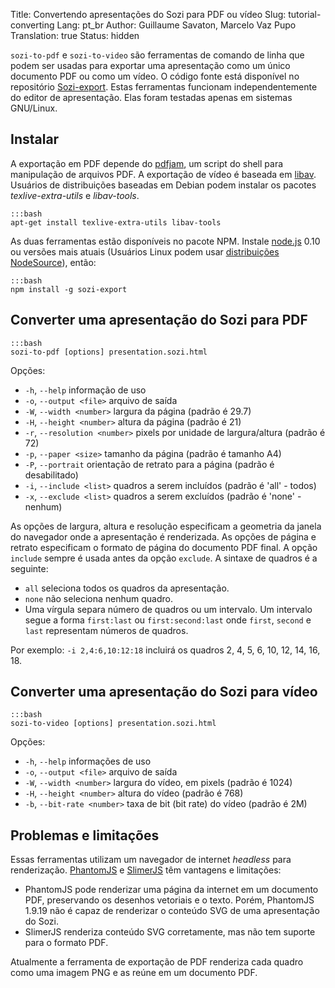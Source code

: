 Title: Convertendo apresentações do Sozi para PDF ou vídeo
Slug: tutorial-converting
Lang: pt_br
Author: Guillaume Savaton, Marcelo Vaz Pupo
Translation: true
Status: hidden

`sozi-to-pdf` e `sozi-to-video` são ferramentas de comando de linha que podem ser usadas para exportar uma apresentação
como um único documento PDF ou como um vídeo.
O código fonte está disponível no repositório [Sozi-export](https://github.com/senshu/Sozi-export).
Estas ferramentas funcionam independentemente do editor de apresentação.
Elas foram testadas apenas em sistemas GNU/Linux.

Instalar
--------

A exportação em PDF depende do [pdfjam](http://www2.warwick.ac.uk/fac/sci/statistics/staff/academic-research/firth/software/pdfjam), um script do shell para manipulação de arquivos PDF.
A exportação de vídeo é baseada em [libav](https://libav.org).
Usuários de distribuições baseadas em Debian podem instalar os pacotes *texlive-extra-utils* e *libav-tools*.

    :::bash
    apt-get install texlive-extra-utils libav-tools

As duas ferramentas estão disponíveis no pacote NPM.
Instale [node.js](https://nodejs.org/) 0.10 ou versões mais atuais
(Usuários Linux podem usar [distribuições NodeSource](https://github.com/nodesource/distributions)),
então:

    :::bash
    npm install -g sozi-export


Converter uma apresentação do Sozi para PDF
-------------------------------------------

    :::bash
    sozi-to-pdf [options] presentation.sozi.html

Opções:

* `-h`, `--help` informação de uso
* `-o`, `--output <file>` arquivo de saída
* `-W`, `--width <number>` largura da página (padrão é 29.7)
* `-H`, `--height <number>` altura da página (padrão é 21)
* `-r`, `--resolution <number>` pixels por unidade de largura/altura (padrão é 72)
* `-p`, `--paper <size>` tamanho da página (padrão é tamanho A4)
* `-P`, `--portrait` orientação de retrato para a página (padrão é desabilitado)
* `-i`, `--include <list>` quadros a serem incluídos (padrão é 'all' - todos)
* `-x`, `--exclude <list>` quadros a serem excluídos (padrão é 'none' - nenhum)

As opções de largura, altura e resolução especificam a geometria da janela do navegador
onde a apresentação é renderizada.
As opções de página e retrato especificam o formato de página do documento PDF final.
A opção `include` sempre é usada antes da opção `exclude`.
A sintaxe de quadros é a seguinte:

* `all` seleciona todos os quadros da apresentação.
* `none` não seleciona nenhum quadro.
* Uma vírgula separa número de quadros ou um intervalo.
  Um intervalo segue a forma `first:last` ou `first:second:last` onde `first`, `second` e `last` representam números de quadros.

Por exemplo: `-i 2,4:6,10:12:18` incluirá os quadros 2, 4, 5, 6, 10, 12, 14, 16, 18.

Converter uma apresentação do Sozi para vídeo
---------------------------------------------

    :::bash
    sozi-to-video [options] presentation.sozi.html

Opções:

* `-h`, `--help` informações de uso
* `-o`, `--output <file>` arquivo de saída
* `-W`, `--width <number>` largura do vídeo, em pixels (padrão é 1024)
* `-H`, `--height <number>` altura do vídeo (padrão é 768)
* `-b`, `--bit-rate <number>` taxa de bit (bit rate) do vídeo (padrão é 2M)

Problemas e limitações
----------------------

Essas ferramentas utilizam  um navegador de internet *headless* para renderização.
[PhantomJS](http://phantomjs.org) e [SlimerJS](https://slimerjs.org/) têm vantagens e limitações:

* PhantomJS pode renderizar uma página da internet em um documento PDF, preservando os desenhos vetoriais e o texto.
  Porém, PhantomJS 1.9.19 não é capaz de renderizar o conteúdo SVG de uma apresentação do Sozi.
* SlimerJS renderiza conteúdo SVG corretamente, mas não tem suporte para o formato PDF.

Atualmente a ferramenta de exportação de PDF renderiza cada quadro como uma imagem PNG e as reúne em um documento PDF.
